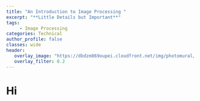 ```yaml
---
title: "An Introduction to Image Processing "
excerpt: "**Little Details but Important**"
tags:
     - Image Processing
categories: Technical
author_profile: false
classes: wide
header: 
   overlay_image: "https://dbdzm869oupei.cloudfront.net/img/photomural/large/5d9da5b914d83.jpg"
   overlay_filter: 0.2
---
```


# Hi
